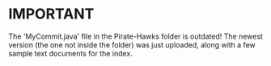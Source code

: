 # IMPORTANT

The 'MyCommit.java' file in the Pirate-Hawks folder is outdated! The newest version (the one not inside the folder) was just uploaded, along with a few sample text documents for the index.
